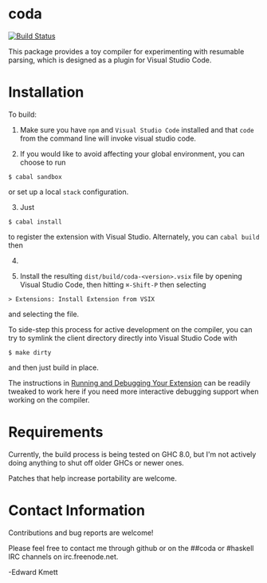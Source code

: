 coda
====

[![Build Status](https://secure.travis-ci.org/ekmett/coda.png?branch=master)](http://travis-ci.org/ekmett/coda)

This package provides a toy compiler for experimenting with resumable parsing, which is designed as a plugin for Visual Studio Code.

Installation
============

To build:

1. Make sure you have `npm` and `Visual Studio Code` installed and that `code` from the command line will invoke visual studio code.

2. If you would like to avoid affecting your global environment, you can choose to run

```
$ cabal sandbox
```

or set up a local `stack` configuration.

3. Just

```
$ cabal install
```

to register the extension with Visual Studio. Alternately, you can `cabal build` then 

4. 

4. Install the resulting `dist/build/coda-<version>.vsix` file by opening Visual Studio Code, then hitting
   `⌘-Shift-P` then selecting

```
> Extensions: Install Extension from VSIX
```

and selecting the file.

To side-step this process for active development on the compiler, you can try to symlink the client
directory directly into Visual Studio Code with

```
$ make dirty
```

and then just build in place.

The instructions in [Running and Debugging Your Extension](https://code.visualstudio.com/docs/extensions/debugging-extensions)
can be readily tweaked to work here if you need more interactive debugging support when working on the compiler.

Requirements
============

Currently, the build process is being tested on GHC 8.0, but I'm not actively doing anything to shut off older GHCs or newer ones.

Patches that help increase portability are welcome.

Contact Information
===================

Contributions and bug reports are welcome!

Please feel free to contact me through github or on the ##coda or #haskell IRC channels on irc.freenode.net.

-Edward Kmett
